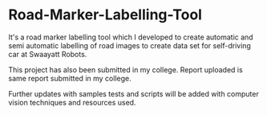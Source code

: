 # Road-Marker-Labelling-Tool
It's a road marker labelling tool which I developed to create automatic and semi automatic labelling of road images to create data set for self-driving car at Swaayatt Robots.

This project has also been submitted in my college.
Report uploaded is same report submitted in my college.

Further updates with samples tests and scripts will be added with computer vision techniques and resources used.

